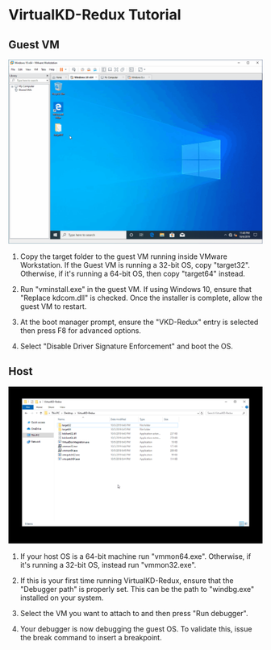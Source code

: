 # VirtualKD-Redux Tutorial

## Guest VM

![](TutorialGuest.gif)

1. Copy the target folder to the guest VM running inside VMware Workstation. If the Guest VM is running a 32-bit OS, copy "target32". Otherwise, if it's running a 64-bit OS, then copy "target64" instead.

2. Run "vminstall.exe" in the guest VM. If using Windows 10, ensure that "Replace kdcom.dll" is checked. Once the installer is complete, allow the guest VM to restart.

3. At the boot manager prompt, ensure the "VKD-Redux" entry is selected then press F8 for advanced options.

4. Select "Disable Driver Signature Enforcement" and boot the OS.

## Host

![](TutorialHost.gif)

1. If your host OS is a 64-bit machine run "vmmon64.exe". Otherwise, if it's running a 32-bit OS, instead run "vmmon32.exe".

2. If this is your first time running VirtualKD-Redux, ensure that the "Debugger path" is properly set. This can be the path to "windbg.exe" installed on your system.

3. Select the VM you want to attach to and then press "Run debugger".

4. Your debugger is now debugging the guest OS. To validate this, issue the break command to insert a breakpoint.
